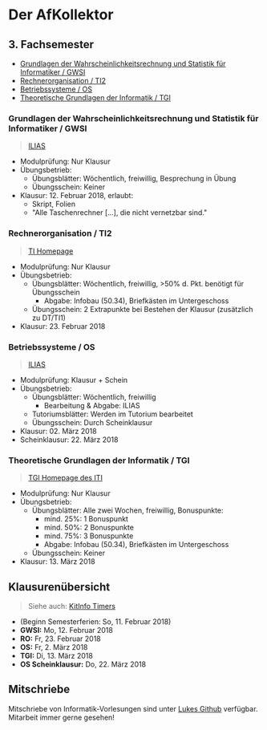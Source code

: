 # Der AfKollektor

## 3. Fachsemester

- [Grundlagen der Wahrscheinlichkeitsrechnung und Statistik für Informatiker / GWSI](#Grundlagen-der-Wahrscheinlichkeitsrechnung-und-Statistik-f-c3--bc-r-Informatiker--2f--GWSI)
- [Rechnerorganisation / TI2](#Rechnerorganisation--2f--TI2)
- [Betriebssysteme / OS](#Betriebssysteme--2f--OS)
- [Theoretische Grundlagen der Informatik / TGI](#Theoretische-Grundlagen-der-Informatik--2f--TGI)

### Grundlagen der Wahrscheinlichkeitsrechnung und Statistik für Informatiker / GWSI

> [ILIAS](https://ilias.studium.kit.edu/ilias.php?ref_id=736987&cmdClass=ilrepositorygui&cmdNode=75&baseClass=ilrepositorygui)

- Modulprüfung: Nur Klausur
- Übungsbetrieb:
    - Übungsblätter: Wöchentlich, freiwillig, Besprechung in Übung
    - Übungsschein: Keiner
- Klausur: 12. Februar 2018, erlaubt:
    - Skript, Folien
    - "Alle Taschenrechner [...], die nicht vernetzbar sind."

### Rechnerorganisation / TI2

> [TI Homepage](http://ti.ira.uka.de/TI-2/)

- Modulprüfung: Nur Klausur
- Übungsbetrieb:
    - Übungsblätter: Wöchentlich, freiwillig, >50% d. Pkt. benötigt für Übungsschein
        - Abgabe: Infobau (50.34), Briefkästen im Untergeschoss
    - Übungsschein: 2 Extrapunkte bei Bestehen der Klausur (zusätzlich zu DT/TI1)
- Klausur: 23. Februar 2018

### Betriebssysteme / OS

> [ILIAS](https://ilias.studium.kit.edu/ilias.php?ref_id=710820&cmdClass=ilrepositorygui&cmdNode=75&baseClass=ilrepositorygui)

- Modulprüfung: Klausur + Schein
- Übungsbetrieb:
    - Übungsblätter: Wöchentlich, freiwillig
        - Bearbeitung & Abgabe: ILIAS
    - Tutoriumsblätter: Werden im Tutorium bearbeitet
    - Übungsschein: Durch Scheinklausur
- Klausur: 02. März 2018
- Scheinklausur: 22. März 2018

### Theoretische Grundlagen der Informatik / TGI

> [TGI Homepage des ITI](https://i11www.iti.kit.edu/teaching/winter2017/tgi/index)

- Modulprüfung: Nur Klausur
- Übungsbetrieb:
    - Übungsblätter: Alle zwei Wochen, freiwillig, Bonuspunkte:
        - mind. 25%: 1 Bonuspunkt
        - mind. 50%: 2 Bonuspunkte
        - mind. 75%: 3 Bonuspunkte
        - Abgabe: Infobau (50.34), Briefkästen im Untergeschoss
    - Übungsschein: Keiner
- Klausur: 13. März 2018

## Klausurenübersicht

> Siehe auch: [KitInfo Timers](https://timers.kitinfo.de#positive![219,221,232,223])

- (Beginn Semesterferien: So, 11. Februar 2018)
- **GWSI:** Mo, 12. Februar 2018
- **RO:** Fr, 23. Februar 2018
- **OS:** Fr, 2. März 2018
- **TGI:** Di, 13. März 2018
- **OS Scheinklausur:** Do, 22. März 2018

## Mitschriebe

Mitschriebe von Informatik-Vorlesungen sind unter [Lukes Github](https://github.com/luk3b/kit-lecture-notes) verfügbar. Mitarbeit immer gerne gesehen!
